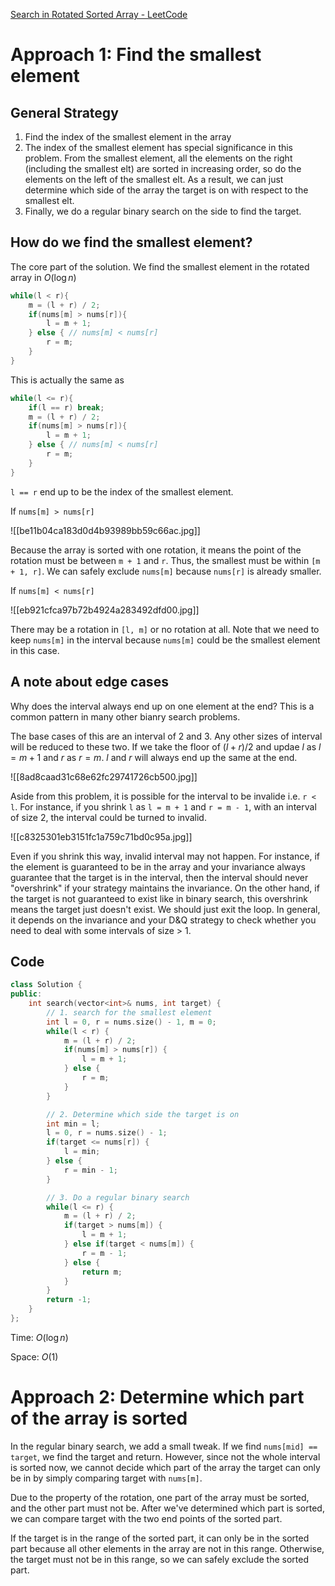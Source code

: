 [Search in Rotated Sorted Array - LeetCode](https://leetcode.com/problems/search-in-rotated-sorted-array/description/)

# Approach 1: Find the smallest element

## General Strategy

1. Find the index of the smallest element in the array
2. The index of the smallest element has special significance in this problem. From the smallest element, all the elements on the right (including the smallest elt) are sorted in increasing order, so do the elements on the left of the smallest elt. As a result, we can just determine which side of the array the target is on with respect to the smallest elt. 
3. Finally, we do a regular binary search on the side to find the target. 

## How do we find the smallest element?

The core part of the solution. We find the smallest element in the rotated array in $O(\log n)$ 

```cpp
while(l < r){
	m = (l + r) / 2;
	if(nums[m] > nums[r]){
		l = m + 1;
	} else { // nums[m] < nums[r]
		r = m;
	}
}
```

This is actually the same as 

```cpp
while(l <= r){
	if(l == r) break;
	m = (l + r) / 2;
	if(nums[m] > nums[r]){
		l = m + 1;
	} else { // nums[m] < nums[r]
		r = m;
	}
}
```

`l == r` end up to be the index of the smallest element. 

If `nums[m] > nums[r]`

![[be11b04ca183d0d4b93989bb59c66ac.jpg]]

Because the array is sorted with one rotation, it means the point of the rotation must be between `m + 1` and `r`. Thus, the smallest must be within `[m + 1, r]`. We can safely exclude `nums[m]` because `nums[r]` is already smaller. 

If `nums[m] < nums[r]`

![[eb921cfca97b72b4924a283492dfd00.jpg]]

There may be a rotation in `[l, m]` or no rotation at all. Note that we need to keep `nums[m]` in the interval because `nums[m]` could be the smallest element in this case. 

## A note about edge cases

Why does the interval always end up on one element at the end? This is a common pattern in many other bianry search problems.

The base cases of this are an interval of 2 and 3. Any other sizes of interval will be reduced to these two. If we take the floor of $(l + r) /2$ and updae $l$ as $l = m + 1$ and $r$ as $r = m$. $l$ and $r$ will always end up the same at the end. 

![[8ad8caad31c68e62fc29741726cb500.jpg]]

Aside from this problem, it is possible for the interval to be invalide i.e. `r < l`. For instance, if you shrink `l` as `l = m + 1` and `r = m - 1`, with an interval of size 2, the interval could be turned to invalid. 

![[c8325301eb3151fc1a759c71bd0c95a.jpg]]

Even if you shrink this way, invalid interval may not happen. For instance, if the element is guaranteed to be in the array and your invariance always guarantee that the target is in the interval, then the interval should never "overshrink" if your strategy maintains the invariance. On the other hand, if the target is not guaranteed to exist like in binary search, this overshrink means the target just doesn't exist. We should just exit the loop. In general, it depends on the invariance and your D&Q strategy to check whether you need to deal with some intervals of size > 1. 

## Code

```cpp
class Solution {
public:
    int search(vector<int>& nums, int target) {
        // 1. search for the smallest element
        int l = 0, r = nums.size() - 1, m = 0;
        while(l < r) {
            m = (l + r) / 2;
            if(nums[m] > nums[r]) {
                l = m + 1;
            } else {
                r = m;
            }
        }

        // 2. Determine which side the target is on
        int min = l;
        l = 0, r = nums.size() - 1;
        if(target <= nums[r]) {
            l = min;
        } else {
            r = min - 1;
        }

        // 3. Do a regular binary search
        while(l <= r) {
            m = (l + r) / 2;
            if(target > nums[m]) {
                l = m + 1;
            } else if(target < nums[m]) {
                r = m - 1;
            } else {
                return m;
            }
        }
        return -1;
    }
};
```

Time: $O(\log n)$

Space: $O(1)$

# Approach 2: Determine which part of the array is sorted

In the regular binary search, we add a small tweak. If we find `nums[mid] == target`, we find the target and return. However, since not the whole interval is sorted now, we cannot decide which part of the array the target can only be in by simply comparing target with `nums[m]`. 

Due to the property of the rotation, one part of the array must be sorted, and the other part must not be. After we've determined which part is sorted, we can compare target with the two end points of the sorted part. 

If the target is in the range of the sorted part, it can only be in the sorted part because all other elements in the array are not in this range. Otherwise, the target must not be in this range, so we can safely exclude the sorted part. 

